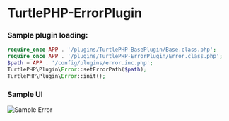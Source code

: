 TurtlePHP-ErrorPlugin
=====================

### Sample plugin loading:
``` php
require_once APP . '/plugins/TurtlePHP-BasePlugin/Base.class.php';
require_once APP . '/plugins/TurtlePHP-ErrorPlugin/Error.class.php';
$path = APP . '/config/plugins/error.inc.php';
TurtlePHP\Plugin\Error::setErrorPath($path);
TurtlePHP\Plugin\Error::init();
```

### Sample UI
![Sample Error](https://i.imgur.com/yIVT0ih.png)
